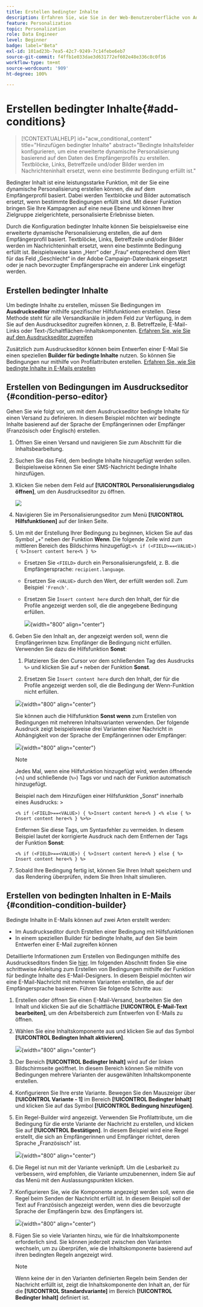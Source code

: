 ```yaml
---
title: Erstellen bedingter Inhalte
description: Erfahren Sie, wie Sie in der Web-Benutzeroberfläche von Adobe Campaign Bedingungen definieren, um Ihre Inhalte zu personalisieren
feature: Personalization
topic: Personalization
role: Data Engineer
level: Beginner
badge: label="Beta"
exl-id: 101ad23b-7ea5-42c7-9249-7c14febe6eb7
source-git-commit: f4ffb1e033dae3d631772ef602e48e336c8c0f16
workflow-type: tm+mt
source-wordcount: '909'
ht-degree: 100%

---
```


# Erstellen bedingter Inhalte{#add-conditions}

>[!CONTEXTUALHELP]
>id="acw_conditional_content"
>title="Hinzufügen bedingter Inhalte"
>abstract="Bedingte Inhaltsfelder konfigurieren, um eine erweiterte dynamische Personalisierung basierend auf den Daten des Empfängerprofils zu erstellen. Textblöcke, Links, Betreffzeile und/oder Bilder werden im Nachrichteninhalt ersetzt, wenn eine bestimmte Bedingung erfüllt ist."

Bedingter Inhalt ist eine leistungsstarke Funktion, mit der Sie eine dynamische Personalisierung erstellen können, die auf dem Empfängerprofil basiert. Dabei werden Textblöcke und Bilder automatisch ersetzt, wenn bestimmte Bedingungen erfüllt sind. Mit dieser Funktion bringen Sie Ihre Kampagnen auf eine neue Ebene und können Ihrer Zielgruppe zielgerichtete, personalisierte Erlebnisse bieten.

Durch die Konfiguration bedingter Inhalte können Sie beispielsweise eine erweiterte dynamische Personalisierung erstellen, die auf dem Empfängerprofil basiert. Textblöcke, Links, Betreffzeile und/oder Bilder werden im Nachrichteninhalt ersetzt, wenn eine bestimmte Bedingung erfüllt ist. Beispielsweise kann „Herr“ oder „Frau“ entsprechend dem Wert für das Feld „Geschlecht“ in der Adobe Campaign-Datenbank eingesetzt oder je nach bevorzugter Empfängersprache ein anderer Link eingefügt werden.

## Erstellen bedingter Inhalte

Um bedingte Inhalte zu erstellen, müssen Sie Bedingungen im **Ausdruckseditor** mithilfe spezifischer Hilfsfunktionen erstellen. Diese Methode steht für alle Versandkanäle in jedem Feld zur Verfügung, in dem Sie auf den Ausdruckseditor zugreifen können, z. B. Betreffzeile, E-Mail-Links oder Text-/Schaltflächen-Inhaltskomponenten. [Erfahren Sie, wie Sie auf den Ausdruckseditor zugreifen](gs-personalization.md/#access)

Zusätzlich zum Ausdruckseditor können beim Entwerfen einer E-Mail Sie einen speziellen **Builder für bedingte Inhalte** nutzen. So können Sie Bedingungen nur mithilfe von Profilattributen erstellen. [Erfahren Sie, wie Sie bedingte Inhalte in E-Mails erstellen](#condition-condition-builder)

## Erstellen von Bedingungen im Ausdruckseditor {#condition-perso-editor}

Gehen Sie wie folgt vor, um mit dem Ausdruckseditor bedingte Inhalte für einen Versand zu definieren. In diesem Beispiel möchten wir bedingte Inhalte basierend auf der Sprache der Empfängerinnen oder Empfänger (Französisch oder Englisch) erstellen.

1. Öffnen Sie einen Versand und navigieren Sie zum Abschnitt für die Inhaltsbearbeitung.

1. Suchen Sie das Feld, dem bedingte Inhalte hinzugefügt werden sollen. Beispielsweise können Sie einer SMS-Nachricht bedingte Inhalte hinzufügen.

1. Klicken Sie neben dem Feld auf **[!UICONTROL Personalisierungsdialog öffnen]**, um den Ausdruckseditor zu öffnen.

   ![](assets/open-perso-editor-sms.png)

1. Navigieren Sie im Personalisierungseditor zum Menü **[!UICONTROL Hilfsfunktionen]** auf der linken Seite.

1. Um mit der Erstellung Ihrer Bedingung zu beginnen, klicken Sie auf das Symbol „+“ neben der Funktion **Wenn**. Die folgende Zeile wird zum mittleren Bereich des Bildschirms hinzugefügt:`<% if (<FIELD>==<VALUE>) { %>Insert content here<% } %>`

   * Ersetzen Sie `<FIELD>` durch ein Personalisierungsfeld, z. B. die Empfängersprache: `recipient.language`.
   * Ersetzen Sie `<VALUE>` durch den Wert, der erfüllt werden soll. Zum Beispiel `'French'`.
   * Ersetzen Sie `Ìnsert content here` durch den Inhalt, der für die Profile angezeigt werden soll, die die angegebene Bedingung erfüllen.

     ![](assets/condition-sample1.png){width="800" align="center"}

1. Geben Sie den Inhalt an, der angezeigt werden soll, wenn die Empfängerinnen bzw. Empfänger die Bedingung nicht erfüllen. Verwenden Sie dazu die Hilfsfunktion **Sonst**:

   1. Platzieren Sie den Cursor vor dem schließenden Tag des Ausdrucks `%>` und klicken Sie auf `+` neben der Funktion **Sonst**.

   1. Ersetzen Sie `Ìnsert content here` durch den Inhalt, der für die Profile angezeigt werden soll, die die Bedingung der Wenn-Funktion nicht erfüllen.

   ![](assets/condition-sample2.png){width="800" align="center"}

   Sie können auch die Hilfsfunktion **Sonst wenn** zum Erstellen von Bedingungen mit mehreren Inhaltsvarianten verwenden. Der folgende Ausdruck zeigt beispielsweise drei Varianten einer Nachricht in Abhängigkeit von der Sprache der Empfängerinnen oder Empfänger:

   ![](assets/condition-sample3.png){width="800" align="center"}

   >[!NOTE]
   >
   >Jedes Mal, wenn eine Hilfsfunktion hinzugefügt wird, werden öffnende (`<%`) und schließende (`%>`) Tags vor und nach der Funktion automatisch hinzugefügt.
   >
   >Beispiel nach dem Hinzufügen einer Hilfsfunktion „Sonst“ innerhalb eines Ausdrucks: >
   >
   >`<% if (<FIELD>==<VALUE>) { %>Insert content here<% } <% else { %> Insert content here<% } %>%>`
   >
   >Entfernen Sie diese Tags, um Syntaxfehler zu vermeiden. In diesem Beispiel lautet der korrigierte Ausdruck nach dem Entfernen der Tags der Funktion **Sonst**:
   >
   >`<% if (<FIELD>==<VALUE>) { %>Insert content here<% } else { %> Insert content here<% } %>`

1. Sobald Ihre Bedingung fertig ist, können Sie Ihren Inhalt speichern und das Rendering überprüfen, indem Sie Ihren Inhalt simulieren.

## Erstellen von bedingten Inhalten in E-Mails {#condition-condition-builder}

Bedingte Inhalte in E-Mails können auf zwei Arten erstellt werden:
* Im Ausdruckseditor durch Erstellen einer Bedingung mit Hilfsfunktionen
* In einem speziellen Builder für bedingte Inhalte, auf den Sie beim Entwerfen einer E-Mail zugreifen können

Detaillierte Informationen zum Erstellen von Bedingungen mithilfe des Ausdruckseditors finden Sie [hier](#condition-perso-editor). Im folgenden Abschnitt finden Sie eine schrittweise Anleitung zum Erstellen von Bedingungen mithilfe der Funktion für bedingte Inhalte des E-Mail-Designers. In diesem Beispiel möchten wir eine E-Mail-Nachricht mit mehreren Varianten erstellen, die auf der Empfängersprache basieren. Führen Sie folgende Schritte aus:

1. Erstellen oder öffnen Sie einen E-Mail-Versand, bearbeiten Sie den Inhalt und klicken Sie auf die Schaltfläche **[!UICONTROL E-Mail-Text bearbeiten]**, um den Arbeitsbereich zum Entwerfen von E-Mails zu öffnen.

1. Wählen Sie eine Inhaltskomponente aus und klicken Sie auf das Symbol **[!UICONTROL Bedingten Inhalt aktivieren]**.

   ![](assets/condition-email-enable.png){width="800" align="center"}

1. Der Bereich **[!UICONTROL Bedingter Inhalt]** wird auf der linken Bildschirmseite geöffnet. In diesem Bereich können Sie mithilfe von Bedingungen mehrere Varianten der ausgewählten Inhaltskomponente erstellen.

1. Konfigurieren Sie Ihre erste Variante. Bewegen Sie den Mauszeiger über **[!UICONTROL Variante - 1]** im Bereich **[!UICONTROL Bedingter Inhalt]** und klicken Sie auf das Symbol **[!UICONTROL Bedingung hinzufügen]**.

1. Ein Regel-Builder wird angezeigt. Verwenden Sie Profilattribute, um die Bedingung für die erste Variante der Nachricht zu erstellen, und klicken Sie auf **[!UICONTROL Bestätigen]**. In diesem Beispiel wird eine Regel erstellt, die sich an Empfängerinnen und Empfänger richtet, deren Sprache „Französisch“ ist.

   ![](assets/condition-email-rule.png){width="800" align="center"}

1. Die Regel ist nun mit der Variante verknüpft. Um die Lesbarkeit zu verbessern, wird empfohlen, die Variante umzubenennen, indem Sie auf das Menü mit den Auslassungspunkten klicken.

1. Konfigurieren Sie, wie die Komponente angezeigt werden soll, wenn die Regel beim Senden der Nachricht erfüllt ist. In diesem Beispiel soll der Text auf Französisch angezeigt werden, wenn dies die bevorzugte Sprache der Empfängerin bzw. des Empfängers ist.

   ![](assets/condition-email-variant1.png){width="800" align="center"}

1. Fügen Sie so viele Varianten hinzu, wie für die Inhaltskomponente erforderlich sind. Sie können jederzeit zwischen den Varianten wechseln, um zu überprüfen, wie die Inhaltskomponente basierend auf ihren bedingten Regeln angezeigt wird.

   >[!NOTE]
   >Wenn keine der in den Varianten definierten Regeln beim Senden der Nachricht erfüllt ist, zeigt die Inhaltskomponente den Inhalt an, der für die **[!UICONTROL Standardvariante]** im Bereich **[!UICONTROL Bedingter Inhalt]** definiert ist.
